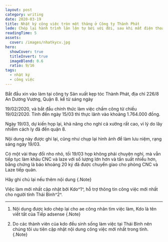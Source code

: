 ```yaml
---
layout: post
category: writing
date: 2020-03-19
title: Nhật ký công việc tròn một tháng ở Công ty Thành Phát
lede: Chép lại hành trình lăn lộn tự bơi với đời, sau khi mất điện thoại và cạn vốn tại Sài gòn.
readingTime: 5
assets:
  cover: /images/nhatkycv.jpg
hero:
  showCover: true
  titleInvert: true
  imageBlend: 0.6
  ratio: 9/16
tags:
  - nhật ký
  - công việc
---
```


Bắt đầu xin vào làm tại công ty Sản xuất kẹp tóc Thành Phát, địa chỉ 226/8 An Dương Vương, Quận 8. kể từ sáng ngày

19/02/2020, và bắt đầu chính thức làm việc chấm công từ chiều 19/02/2020.
Tính đến ngày 15/03 thì thực lãnh vào khoảng 1.764.000 đồng.

Ngày 19/03, dự kiến họp lại, khả năng cho nghỉ cả xưởng rất cao, vì lý do lây nhiễm cách ly đã đến quận 8.

Nội dung này được ghi lại, cũng như chụp lại hình ảnh để làm lưu niệm, rạng sáng ngày 19/03.

Có một vài thay đổi nho nhỏ, tối 19/03 họp không phải chuyện nghỉ, mà vẫn tiếp tục làm khâu CNC và laze với số lượng lớn hơn và tần suất nhiều hơn, bằng chứng là báo khoảng 20 ký đã được chuyển giao cho phòng CNC và Laze tiếp quản.


Hãy ghi chú lại nếu thêm nội dung {.Note}

Việc làm mới nhất cập nhật bởi Kdo^1^, hỗ trợ thông tin công việc mới nhất cho người tỉnh Thái Bình^2^.

---

1. Nội dung được kdo chép lại cho ae công nhân tìm việc làm, Kdo là tên viết tắt của Tiếp adsense {.Note}

2. Do các thành viên của kdo đều sinh sống làm việc tại Thái Bình nên chúng tôi ưu tiên cập nhật nội dung công việc mới nhất trong tỉnh. {.Note}
